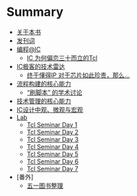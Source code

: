 # Summary

* [关于本书](README.md)
* [发刊词](./chapter/preface.md)
* [编程@IC]()
  * [IC 为何偏恋三十而立的Tcl](./chapter/ic_love_tcl.md)
* [IC极客的技术雷达]()
  * [终于懂得IP 对于芯片如此珍贵，那么...](./chapter/ip_for_chip.md)
* [流程构建的核心能力]()
  * [“刷脚本” 的学术讨论](./chapter/ic_flow_meaning.md)
* [技术管理的核心能力]()
* [IC设计中观、微观与宏观]()
* [Lab](lab/intro.md)
  * [Tcl Seminar Day 1](lab/1.1.1.md)
  * [Tcl Seminar Day 2](lab/1.1.2.md)
  * [Tcl Seminar Day 3](lab/1.1.3.md)
  * [Tcl Seminar Day 4](lab/1.1.4.md)
  * [Tcl Seminar Day 5](lab/1.1.5.md)
  * [Tcl Seminar Day 6](lab/1.1.6.md)
  * [Tcl Seminar Day 7](lab/1.1.7.md)
* [番外]
  * [五一图书整理](./chapter/ic_booklist.md)